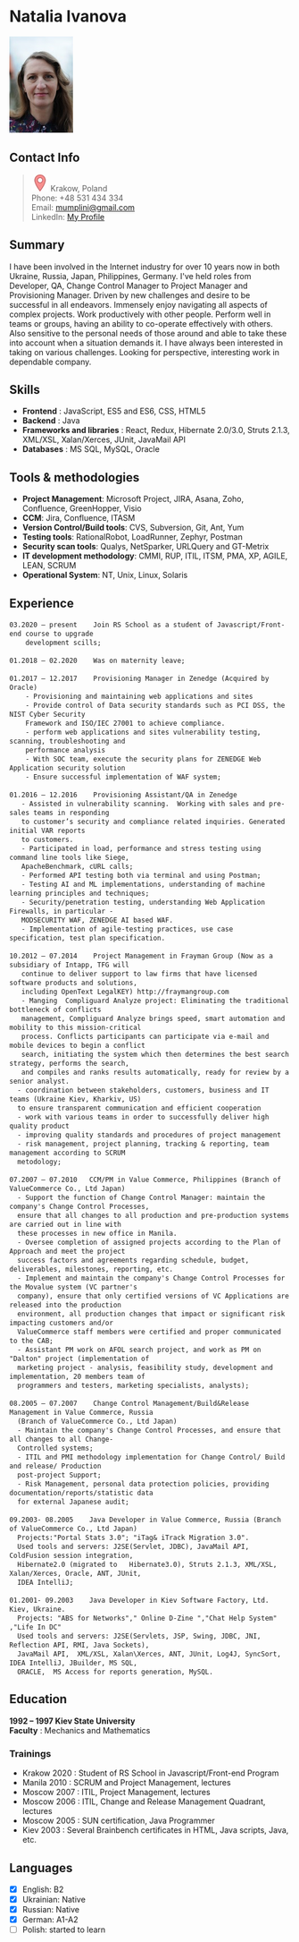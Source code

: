 # Natalia Ivanova
![My Photo](img/photo.jpg)  

## Contact Info 
> ![Location:](img/pin.jpg)	Krakow, Poland  
> Phone: +48 531 434 334  
> Email:  mumplini@gmail.com  
> LinkedIn: [My Profile](https://www.linkedin.com/in/natalya-ivanova-solodovnichenko-8624295/)  


## Summary
I have been involved in the Internet industry for over 10 years now in both Ukraine, Russia, Japan, Philippines, Germany. I've held roles from Developer, QA, Change Control Manager to Project Manager and Provisioning Manager. Driven by new challenges and desire to be successful in all endeavors. Immensely enjoy navigating all aspects of complex projects.
Work productively with other people. Perform well in teams or groups, having an ability to co-operate effectively with others. Also sensitive to the personal needs of those around and able to take these into account when a situation demands it. I have always been interested in taking on various challenges. Looking for perspective, interesting work in dependable company.

## Skills
* **Frontend** :  JavaScript, ES5 and ES6, CSS, HTML5  
* **Backend** :  Java  
* **Frameworks and libraries** :  React, Redux, Hibernate 2.0/3.0, Struts 2.1.3, XML/XSL, Xalan/Xerces, JUnit, JavaMail API
* **Databases** :  MS SQL, MySQL, Oracle  

## Tools & methodologies
* **Project Management**: Microsoft Project, JIRA, Asana, Zoho, Confluence, GreenHopper, Visio
* **CCM**: Jira, Confluence,  ITASM
* **Version Control/Build tools**: CVS, Subversion, Git, Ant, Yum
* **Testing tools**: RationalRobot, LoadRunner, Zephyr, Postman
* **Security scan tools**: Qualys, NetSparker, URLQuery and GT-Metrix
* **IT development methodology**: CMMI, RUP, ITIL, ITSM, PMA, XP, AGILE, LEAN, SCRUM
* **Operational System**: NT, Unix, Linux, Solaris

## Experience 
    03.2020 – present    Join RS School as a student of Javascript/Front-end course to upgrade 
        development scills;
        
    01.2018 – 02.2020    Was on maternity leave;
    
    01.2017 – 12.2017    Provisioning Manager in Zenedge (Acquired by Oracle) 
        - Provisioning and maintaining web applications and sites
        - Provide control of Data security standards such as PCI DSS, the NIST Cyber Security 
        Framework and ISO/IEC 27001 to achieve compliance.
        - perform web applications and sites vulnerability testing, scanning, troubleshooting and 
        performance analysis
        - With SOC team, execute the security plans for ZENEDGE Web Application security solution
        - Ensure successful implementation of WAF system;
        
    01.2016 – 12.2016    Provisioning Assistant/QA in Zenedge
       - Assisted in vulnerability scanning.  Working with sales and pre-sales teams in responding 
       to customer’s security and compliance related inquiries. Generated initial VAR reports 
       to customers.
       - Participated in load, performance and stress testing using command line tools like Siege, 
       ApacheBenchmark, cURL calls;
       - Performed API testing both via terminal and using Postman;
       - Testing AI and ML implementations, understanding of machine learning principles and techniques;
       - Security/penetration testing, understanding Web Application Firewalls, in particular - 
       MODSECURITY WAF, ZENEDGE AI based WAF.
       - Implementation of agile-testing practices, use case specification, test plan specification.
       
    10.2012 – 07.2014    Project Management in Frayman Group (Now as a subsidiary of Intapp, TFG will 
       continue to deliver support to law firms that have licensed software products and solutions, 
       including OpenText LegalKEY) http://fraymangroup.com 
       - Manging  Compliguard Analyze project: Eliminating the traditional bottleneck of conflicts 
       management, Compliguard Analyze brings speed, smart automation and mobility to this mission-critical 
       process. Conflicts participants can participate via e-mail and mobile devices to begin a conflict 
       search, initiating the system which then determines the best search strategy, performs the search, 
       and compiles and ranks results automatically, ready for review by a senior analyst. 
      - coordination between stakeholders, customers, business and IT teams (Ukraine Kiev, Kharkiv, US) 
      to ensure transparent communication and efficient cooperation
      - work with various teams in order to successfully deliver high quality product
      - improving quality standards and procedures of project management
      - risk management, project planning, tracking & reporting, team management according to SCRUM 
      metodology;
      
    07.2007 – 07.2010   CCM/PM in Value Commerce, Philippines (Branch of ValueCommerce Co., Ltd Japan) 
      - Support the function of Change Control Manager: maintain the company's Change Control Processes, 
      ensure that all changes to all production and pre-production systems are carried out in line with 
      these processes in new office in Manila.
      - Oversee completion of assigned projects according to the Plan of Approach and meet the project 
      success factors and agreements regarding schedule, budget, deliverables, milestones, reporting, etc.  
      - Implement and maintain the company's Change Control Processes for the Movalue system (VC partner's 
      company), ensure that only certified versions of VC Applications are released into the production 
      environment, all production changes that impact or significant risk impacting customers and/or 
      ValueCommerce staff members were certified and proper communicated to the CAB;
      - Assistant PM work on AFOL search project, and work as PM on "Dalton" project (implementation of 
      marketing project - analysis, feasibility study, development and implementation, 20 members team of 
      programmers and testers, marketing specialists, analysts);
      
    08.2005 – 07.2007    Change Control Management/Build&Release Management in Value Commerce, Russia 
      (Branch of ValueCommerce Co., Ltd Japan)
      - Maintain the company's Change Control Processes, and ensure that all changes to all Change-
      Controlled systems;
      - ITIL and PMI methodology implementation for Change Control/ Build and release/ Production 
      post-project Support;
      - Risk Management, personal data protection policies, providing documentation/reports/statistic data 
      for external Japanese audit;
      
    09.2003- 08.2005    Java Developer in Value Commerce, Russia (Branch of ValueCommerce Co., Ltd Japan)
      Projects:"Portal Stats 3.0"; "iTag& iTrack Migration 3.0".
      Used tools and servers: J2SE(Servlet, JDBC), JavaMail API, ColdFusion session integration,  
      Hibernate2.0 (migrated to   Hibernate3.0), Struts 2.1.3, XML/XSL, Xalan/Xerces, Oracle, ANT, JUnit, 
      IDEA IntelliJ;
      
    01.2001- 09.2003    Java Developer in Kiev Software Factory, Ltd. Kiev, Ukraine.
      Projects: "ABS for Networks"," Online D-Zine ","Chat Help System" ,"Life In DC"
      Used tools and servers: J2SE(Servlets, JSP, Swing, JDBC, JNI, Reflection API, RMI, Java Sockets), 
      JavaMail API,  XML/XSL, Xalan\Xerces, ANT, JUnit, Log4J, SyncSort, IDEA IntelliJ, JBuilder, MS SQL, 
      ORACLE,  MS Access for reports generation, MySQL.

## Education 
**1992 – 1997 Kiev State University**  
**Faculty** : Mechanics and Mathematics  

### Trainings
- Krakow 2020 : Student of RS School in Javascript/Front-end Program
- Manila 2010 : SCRUM and Project Management, lectures
- Moscow 2007 : ITIL, Project Management, lectures
- Moscow 2006 : ITIL, Change and Release Management Quadrant, lectures
- Moscow 2005 : SUN certification, Java Programmer
- Kiev 2003 : Several Brainbench certificates in HTML, Java scripts, Java, etc.

## Languages
- [x] English: B2
- [x] Ukrainian:  Native
- [x] Russian:  Native
- [x] German: A1-A2
- [ ] Polish: started to learn
